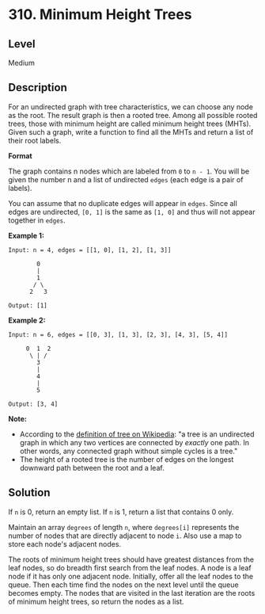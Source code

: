 # 310. Minimum Height Trees
## Level
Medium

## Description
For an undirected graph with tree characteristics, we can choose any node as the root. The result graph is then a rooted tree. Among all possible rooted trees, those with minimum height are called minimum height trees (MHTs). Given such a graph, write a function to find all the MHTs and return a list of their root labels.

**Format**

The graph contains n nodes which are labeled from `0` to `n - 1`. You will be given the number n and a list of undirected `edges` (each edge is a pair of labels).

You can assume that no duplicate edges will appear in `edges`. Since all edges are undirected, `[0, 1]` is the same as `[1, 0]` and thus will not appear together in `edges`.

**Example 1:**
```
Input: n = 4, edges = [[1, 0], [1, 2], [1, 3]]

        0
        |
        1
       / \
      2   3 

Output: [1]
```
**Example 2:**
```
Input: n = 6, edges = [[0, 3], [1, 3], [2, 3], [4, 3], [5, 4]]

     0  1  2
      \ | /
        3
        |
        4
        |
        5 

Output: [3, 4]
```
**Note:**

* According to the [definition of tree on Wikipedia](https://en.wikipedia.org/wiki/Tree_(graph_theory)): "a tree is an undirected graph in which any two vertices are connected by *exactly* one path. In other words, any connected graph without simple cycles is a tree."
* The height of a rooted tree is the number of edges on the longest downward path between the root and a leaf.

## Solution
If `n` is 0, return an empty list. If `n` is 1, return a list that contains 0 only.

Maintain an array `degrees` of length `n`, where `degrees[i]` represents the number of nodes that are directly adjacent to node `i`. Also use a map to store each node's adjacent nodes.

The roots of minimum height trees should have greatest distances from the leaf nodes, so do breadth first search from the leaf nodes. A node is a leaf node if it has only one adjacent node. Initially, offer all the leaf nodes to the queue. Then each time find the nodes on the next level until the queue becomes empty. The nodes that are visited in the last iteration are the roots of minimum height trees, so return the nodes as a list.
